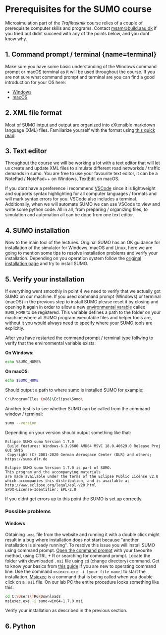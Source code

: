 # Prerequisites for the SUMO course

Microsimulation part of the _Trafikteknik_ course relies of a couple of prerequisite computer skills and programs. Contact msam@build.aau.dk if you tried but didnt succeed with any of the points below, and you dont know why.



## 1. Command prompt / terminal [](#){name=terminal}
Make sure you have some basic understanding of the Windows command prompt or macOS terminal as it will be used throughout the course. If you are not sure what command prompt and terminal are you can find a good introduction for your OS here:

- [Windows](https://www.youtube.com/watch?v=MBBWVgE0ewk)
- [macOS](https://www.youtube.com/watch?v=aKRYQsKR46I&ab_channel=PercyGrunwaldfromTopTechSkills)
 
## 2. XML file format
Most of SUMO intput and output are organized into eXtensible markdown language (XML) files. Familiarize yourself with the format using [this quick read](https://www.w3schools.com/xml/xml_whatis.asp).

## 3. Text editor
Throughout the course we will be working a lot with a text editor that will let us create and update XML files to simulate different road networkds / traffic demands in sumo. You are free to use your favourite text editor, it can be a NotePad / NotePad++ on Windows, TextEdit on macOS.

If you dont have a preference i recommend [VSCode](https://code.visualstudio.com/) since it is lightweight and supports syntax highlighting for all computer languages / formats and will mark syntax errors for you. VSCode also includes a terminal. Additionally, when we will automate SUMO we can use VSCode to view and write some python code. All in all, from preparing / organizing files, to simulation and automation all can be done from one text editor.

## 4. SUMO installation
Now to the main tool of the lectures. Original SUMO has an OK guidance for installation of the simulator for Windows, macOS and Linux, here we are going to mention some tips to resolve installation problems and verify your installation. Depending on you operation system follow the [original installation page](https://sumo.dlr.de/docs/Downloads.php) and try to install SUMO.

## 5. Verify your installation
If everything went smoothly in point 4 we need to verify that we actually got SUMO on our machine. If you used command prompt (Windows) or terminal (macOS) in the previous step to install SUMO please reset it by closing and opening it again in order to allow a new [environmental varable](https://docs.microsoft.com/en-us/powershell/module/microsoft.powershell.core/about/about_environment_variables?view=powershell-7) called `SUMO_HOME` to be registered. This variable defines a path to the folder on your machine where all SUMO program executable files and helper tools are, without it you would always need to specify where your SUMO tools are explicitly.

After you have restarted the command prompt / terminal type follwing to verify that the environmental variable exists:

__On Windows:__
```sh
echo %SUMO_HOME%
```
__On macOS__:
```sh
echo $SUMO_HOME
```

Should output a path to where sumo is installed SUMO for example:

```sh
C:\ProgramFIles (x86)\Eclipse\Sumo\
```

Another test is to see whether SUMO can be called from the command window / terminal:
```sh
sumo --version
```

Depending on your version should output something like that:

```
Eclipse SUMO sumo Version 1.7.0
 Build features: Windows-6.3.9600 AMD64 MSVC 18.0.40629.0 Release Proj GUI SWIG
 Copyright (C) 2001-2020 German Aerospace Center (DLR) and others; https://sumo.dlr.de

Eclipse SUMO sumo Version 1.7.0 is part of SUMO.
This program and the accompanying materials
are made available under the terms of the Eclipse Public License v2.0
which accompanies this distribution, and is available at
http://www.eclipse.org/legal/epl-v20.html
SPDX-License-Identifier: EPL-2.0
```

If you didnt get errors up to this point the SUMO is set up correctly.
### Possible problems
#### Windows
Obtaining `.msi` file from the website and running it with a double click might result in a bug where installation does not start because "another installation is already running". To resolve this issue you will install SUMO using command prompt. [Open the command prompt](https://www.howtogeek.com/235101/10-ways-to-open-the-command-prompt-in-windows-10/) with your favourite method, using CTRL + R or searching for command prompt. Locate the folder with downloaded `.msi` file using `cd` (change directory) command. Get to know your basics from [this guide](https://www.digitalcitizen.life/command-prompt-how-use-basic-commands) if you are new to operating command line. Use the command `msiexec.exe -i [your file name]` to start the installation. [Msiexec](https://www.advancedinstaller.com/user-guide/msiexec.html) is a command that is being called when you double click on a `.msi` file. On our lab PC the entire procedure looks something like this:

```sh
cd C:\Users\TRG\Downloads
msiexec.exe -i sumo-win64-1.7.0.msi
```

Verify your installation as described in the previous section.

## 6. Python

